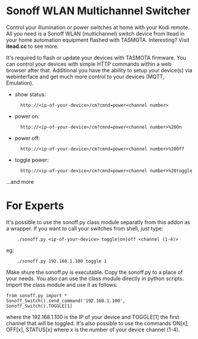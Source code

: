 <h1>Sonoff WLAN Multichannel Switcher</h1>

Control your illumination or power switches at home with your Kodi remote. All you need is a Sonoff WLAN (multichannel) switch device from Itead in your home automation equipment flashed with TASMOTA. Interesting? Visit <b>itead.cc</b> to see more.

It's required to flash or update your devices with TASMOTA firmware. You can control your devices with simple HTTP commands within a web browser after that. Additional you have the ability to setup your device(s) via webinterface and get much more control to your devices (MQTT, Emulation).

- show status:

        http://<ip-of-your-device>/cm?cmnd=power<channel number>
        
- power on:

        http://<ip-of-your-device>/cm?cmnd=power<channel number>%20On
        
- power off:

        http://<ip-of-your-device>/cm?cmnd=power<channel number>%20Off
        
- toggle power:

        http://<ip-of-your-device>/cm?cmnd=power<channel number>%20toggle

...and more

<h1>For Experts</h1>

It's possible to use the sonoff.py class module separatly from this addon as a wrapper. If you want to call your switches from shell, just type:

        ./sonoff.py <ip-of-your-device> toggle|on|off <channel (1-4)>
     
 eg:
 
        ./sonoff.py 192.168.1.100 toggle 1
 
Make shure the sonoff.py is executable. Copy the sonoff.py to a place of your needs. You also can use the class module directly in python scripts. Import the class module and use it as follows:
    
    from sonoff.py import *
    Sonoff_Switch().send_command('192.168.1.100', Sonoff_Switch().TOGGLE[1]
    
where the 192.168.1.100 is the IP of your device and TOGGLE[1] the first channel that will be toggled. It's also possible to use the commands ON[x], OFF[x], STATUS[x] where x is the number of your device channel (1-4). 
    